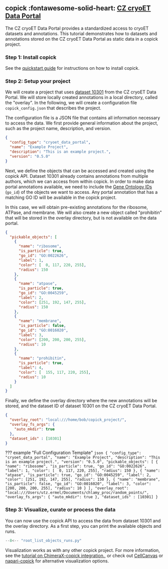 ## copick :fontawesome-solid-heart: [CZ cryoET Data Portal](https://cryoetdataportal.czscience.com/)

The CZ cryoET Data Portal provides a standardized access to cryoET datasets and annotations. This tutorial demonstrates
how to datasets and annotations stored on the CZ cryoET Data Portal as static data in a copick project.

### Step 1: Install copick

See the [quickstart guide](../../quickstart.md) for instructions on how to install copick.

### Step 2: Setup your project

We will create a project that uses [dataset 10301](https://cryoetdataportal.czscience.com/datasets/10301) from the CZ
cryoET Data Portal. We will store locally created annotations in a local directory, called the "overlay". In the following,
we will create a configuration file `copick_config.json` that describes the project.

The configuration file is a JSON file that contains all information necessary to access the data. We first provide
general information about the project, such as the project name, description, and version.

```json
{
  "config_type": "cryoet_data_portal",
  "name": "Example Project",
  "description": "This is an example project.",
  "version": "0.5.0"
}
```

Next, we define the objects that can be accessed and created using the copick API. Dataset 10301 already contains
annotations from multiple authors, which we can access from within copick. In order to make data portal annotations
available, we need to include the [Gene Ontology IDs](https://geneontology.org/docs/ontology-documentation/) (`go_id`) of the objects we want to access. Any portal annotation
that has a matching GO ID will be available in the copick project.

In this case, we will obtain pre-existing annotations for the ribosome, ATPase, and membrane. We will also create a new
object called "prohibitin" that will be stored in the overlay directory, but is not available on the data portal.

```json
{
  "pickable_objects": [
    {
      "name": "ribosome",
      "is_particle": true,
      "go_id": "GO:0022626",
      "label": 1,
      "color": [  0, 117, 220, 255],
      "radius": 150
    },
    {
      "name": "atpase",
      "is_particle": true,
      "go_id": "GO:0045259",
      "label": 2,
      "color": [251, 192, 147, 255],
      "radius": 150
    },
    {
      "name": "membrane",
      "is_particle": false,
      "go_id": "GO:0016020",
      "label": 3,
      "color": [200, 200, 200, 255],
      "radius": 10
    },
    {
      "name": "prohibitin",
      "is_particle": true,
      "label": 4,
      "color": [  155, 117, 220, 255],
      "radius": 10
    }
  ]
}
```

Finally, we define the overlay directory where the new annotations will be stored, and the dataset ID of dataset 10301
on the CZ cryoET Data Portal.

```json
{
  "overlay_root": "local:///home/bob/copick_project/",
  "overlay_fs_args": {
    "auto_mkdir": true
  },
  "dataset_ids" : [10301]
}
```


??? example "Full Configuration Template"
    ```json
    {
        "config_type": "cryoet_data_portal",
        "name": "Example Project",
        "description": "This is an example project.",
        "version": "0.5.0",
        "pickable_objects": [
            {
                "name": "ribosome",
                "is_particle": true,
                "go_id": "GO:0022626",
                "label": 1,
                "color": [  0, 117, 220, 255],
                "radius": 150
            },
            {
                "name": "atpase",
                "is_particle": true,
                "go_id": "GO:0045259",
                "label": 2,
                "color": [251, 192, 147, 255],
                "radius": 150
            },
            {
                "name": "membrane",
                "is_particle": false,
                "go_id": "GO:0016020",
                "label": 3,
                "color": [200, 200, 200, 255],
                "radius": 10
            }
        ],
        "overlay_root": "local:///Users/utz.ermel/Documents/chlamy_proc/random_points/",
        "overlay_fs_args": {
            "auto_mkdir": true
        },
        "dataset_ids" : [10301]
    }
    ```

### Step 3: Visualize, curate or process the data

You can now use the copick API to access the data from dataset 10301 and the overlay directory. As a first step, you can
print the available objects and runs.

```python
--8<-- "root_list_objects_runs.py"
```

Visualization works as with any other copick project. For more information, see the
[tutorial on ChimeraX-copick integration.](chimerax.md), or check out [CellCanvas](../../tools.md#cellcanvas) or
[napari-copick](../../tools.md#napari-copick) for alternative visualization options.

